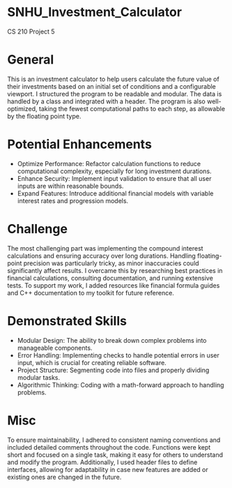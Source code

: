 # SNHU_Investment_Calculator
CS 210 Project 5


# General
This is an investment calculator to help users calculate the future value of their investments based on an initial set of conditions and a configurable viewport. I structured the program to be readable and modular. The data is handled by a class and integrated with a header. The program is also well-optimized, taking the fewest computational paths to each step, as allowable by the floating point type.

# Potential Enhancements
 + Optimize Performance: Refactor calculation functions to reduce computational complexity, especially for long investment durations.
 + Enhance Security: Implement input validation to ensure that all user inputs are within reasonable bounds.
 + Expand Features: Introduce additional financial models with variable interest rates and progression models.

# Challenge 
The most challenging part was implementing the compound interest calculations and ensuring accuracy over long durations. Handling floating-point precision was particularly tricky, as minor inaccuracies could significantly affect results. I overcame this by researching best practices in financial calculations, consulting documentation, and running extensive tests. To support my work, I added resources like financial formula guides and C++ documentation to my toolkit for future reference.

# Demonstrated Skills
 + Modular Design: The ability to break down complex problems into manageable components.
 + Error Handling: Implementing checks to handle potential errors in user input, which is crucial for creating reliable software.
 + Project Structure: Segmenting code into files and properly dividing modular tasks.
 + Algorithmic Thinking: Coding with a math-forward approach to handling problems.

# Misc
To ensure maintainability, I adhered to consistent naming conventions and included detailed comments throughout the code. Functions were kept short and focused on a single task, making it easy for others to understand and modify the program. Additionally, I used header files to define interfaces, allowing for adaptability in case new features are added or existing ones are changed in the future.

